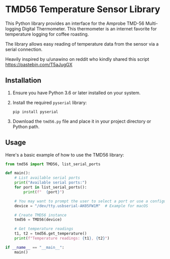 # TMD56 Temperature Sensor Library

This Python library provides an interface for the Amprobe TMD-56 Multi-logging Digital Thermometer. This thermometer is an internet favorite for temperature logging for coffee roasting. 

The library allows easy reading of temperature data from the sensor via a serial connection.

Heavily inspired by u/unawino on reddit who kindly shared this script https://pastebin.com/T5aJugGX

## Installation

1. Ensure you have Python 3.6 or later installed on your system.

2. Install the required `pyserial` library:

   ```
   pip install pyserial
   ```

3. Download the `tmd56.py` file and place it in your project directory or Python path.

## Usage

Here's a basic example of how to use the TMD56 library:

```python
from tmd56 import TMD56, list_serial_ports

def main():
    # List available serial ports
    print("Available serial ports:")
    for port in list_serial_ports():
        print(f"  {port}")

    # You may want to prompt the user to select a port or use a configuration file
    device = "/dev/tty.usbserial-AK05FW1M"  # Example for macOS

    # Create TMD56 instance
    tmd56 = TMD56(device)

    # Get temperature readings
    t1, t2 = tmd56.get_temperature()
    print(f"Temperature readings: {t1}, {t2}")

if __name__ == "__main__":
    main()
```
